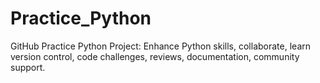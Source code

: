 # Practice_Python
GitHub Practice Python Project: Enhance Python skills, collaborate, learn version control, code challenges, reviews, documentation, community support.
